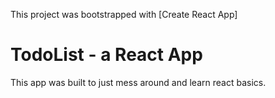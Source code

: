 This project was bootstrapped with [Create React App]
# TodoList - a React App
This app was built to just mess around and learn react basics. 